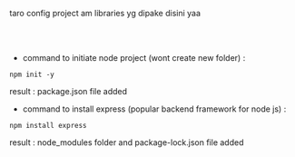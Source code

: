 taro config project am libraries yg dipake disini yaa

<br><br>

- command to initiate node project (wont create new folder) :
```
npm init -y
```
result : package.json file added

- command to install express (popular backend framework for node js) :
```
npm install express
```
result : node_modules folder and package-lock.json file added
